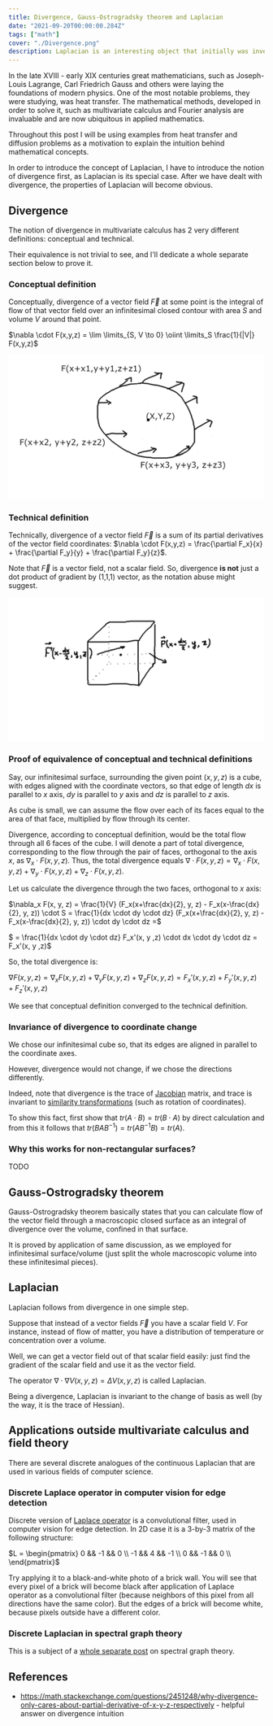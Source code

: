 ```yaml
---
title: Divergence, Gauss-Ostrogradsky theorem and Laplacian
date: "2021-09-20T00:00:00.284Z"
tags: ["math"]
cover: "./Divergence.png"
description: Laplacian is an interesting object that initially was invented in multivariate calculus and field theory, but its generalizations arise in multiple areas of applied mathematics, from computer vision to spectral graph theory and from differential geometry to homologies. In this post I am going to explain the intuition behind Laplacian, which requires the introduction of the notion of divergence first. I'll also touch the famous Gauss-Ostrogradsky theorem. 
---
```


In the late XVIII - early XIX centuries great mathematicians, such as Joseph-Louis Lagrange, Carl Friedrich Gauss and others
were laying the foundations of modern physics. One of the most notable problems, they were studying, was heat transfer.
The mathematical methods, developed in order to solve it, such as multivariate calculus and Fourier analysis are invaluable
and are now ubiquitous in applied mathematics.

Throughout this post I will be using examples from heat transfer and diffusion problems as a motivation to 
explain the intuition behind mathematical concepts.

In order to introduce the concept of Laplacian, I have to introduce the notion of divergence first, as Laplacian is its special case. After we have dealt with divergence, the properties of Laplacian will become obvious.

Divergence
----------

The notion of divergence in multivariate calculus has 2 very different definitions: conceptual and technical.

Their equivalence is not trivial to see, and I'll dedicate a whole separate section below to prove it.

### Conceptual definition

Conceptually, divergence of a vector field $\vec{F}$ at some point is the integral of flow of that vector field over an 
infinitesimal closed contour with area $S$ and volume $V$ around that point. 

$\nabla \cdot F(x,y,z) = \lim \limits_{S, V \to 0} \oiint \limits_S \frac{1}{|V|} F(x,y,z)$

![Contour integral](./contour_integral.png)

### Technical definition

Technically, divergence of a vector field $\vec{F}$ is a sum of its partial derivatives of the vector field coordinates: $\nabla \cdot F(x,y,z) = \frac{\partial F_x}{x} + \frac{\partial F_y}{y} + \frac{\partial F_y}{z}$. 

Note that $\vec{F}$ is a vector field, not a scalar field. So, divergence **is not** just a dot product of gradient 
by (1,1,1) vector, as the notation abuse might suggest.

![Infinitesimal cube](./Infinitesimal_cube.png)

### Proof of equivalence of conceptual and technical definitions

Say, our infinitesimal surface, surrounding the given point $(x,y,z)$ is a cube, with edges aligned with the coordinate 
vectors, so that edge of length $dx$ is parallel to $x$ axis, $dy$ is parallel to $y$ axis and $dz$ is parallel to $z$ axis.

As cube is small, we can assume the flow over each of its faces equal to the area of that face, multiplied by flow through
its center.

Divergence, according to conceptual definition, would be the total flow through all 6 faces of the cube. I will 
denote a part of total divergence, corresponding to the flow through the pair of faces, orthogonal to the axis $x$, as $\nabla_x \cdot F(x,y,z)$. 
Thus, the total divergence equals $\nabla \cdot F(x,y,z) = \nabla_x \cdot F(x,y,z) + \nabla_y \cdot F(x,y,z) + \nabla_z \cdot F(x,y,z)$.

Let us calculate the divergence through the two faces, orthogonal to $x$ axis: 

$\nabla_x F(x, y, z) = \frac{1}{V} (F_x(x+\frac{dx}{2}, y, z) - F_x(x-\frac{dx}{2}, y, z)) \cdot S = \frac{1}{dx \cdot dy \cdot dz} (F_x(x+\frac{dx}{2}, y, z) - F_x(x-\frac{dx}{2}, y, z)) \cdot dy \cdot dz =$

$ = \frac{1}{dx \cdot dy \cdot dz} F_x'(x, y ,z) \cdot dx \cdot dy \cdot dz = F_x'(x, y ,z)$

So, the total divergence is:

$\nabla F(x, y, z) = \nabla_x F(x, y, z) + \nabla_y F(x, y, z) + \nabla_z F(x, y, z) = F_x'(x, y ,z) + F_y'(x, y ,z) + F_z'(x, y ,z)$

We see that conceptual definition converged to the technical definition.

### Invariance of divergence to coordinate change

We chose our infinitesimal cube so, that its edges are aligned in parallel to the coordinate axes.

However, divergence would not change, if we chose the directions differently. 

Indeed, note that divergence is the trace of [Jacobian](https://en.wikipedia.org/wiki/Jacobian_matrix_and_determinant) matrix, and trace is invariant to [similarity transformations](https://en.wikipedia.org/wiki/Similarity_transformation) (such as rotation of coordinates). 

To show this fact, first show that $tr(A \cdot B) = tr(B \cdot A)$ by direct calculation and from this it follows that $tr(B A B^{-1}) = tr(A B^{-1} B) = tr(A)$.

### Why this works for non-rectangular surfaces?

TODO

Gauss-Ostrogradsky theorem
--------------------------

Gauss-Ostrogradsky theorem basically states that you can calculate flow of the vector field through a macroscopic closed
surface as an integral of divergence over the volume, confined in that surface. 

It is proved by application of same discussion, as we employed for infinitesimal surface/volume (just split the whole 
macroscopic volume into these infinitesimal pieces).

Laplacian
---------

Laplacian follows from divergence in one simple step.

Suppose that instead of a vector fields $\vec{F}$ you have a scalar field $V$. For instance, instead of flow of matter,
you have a distribution of temperature or concentration over a volume.

Well, we can get a vector field out of that scalar field easily: just find the gradient of the scalar field and use it
as the vector field.

The operator $\nabla \cdot \nabla V(x,y,z) = \Delta V(x,y,z)$ is called Laplacian.

Being a divergence, Laplacian is invariant to the change of basis as well (by the way, it is the trace of Hessian).


Applications outside multivariate calculus and field theory
-----------------------------------------------------------

There are several discrete analogues of the continuous Laplacian that are used in various fields of computer science.

### Discrete Laplace operator in computer vision for edge detection

Discrete version of [Laplace operator](https://en.wikipedia.org/wiki/Discrete_Laplace_operator) is a convolutional filter, used in computer vision for edge detection. In 2D case it is a 3-by-3 matrix of the following structure:

$L = 
\begin{pmatrix}
0 && -1 && 0 \\
-1 && 4 && -1 \\
0 && -1 && 0 \\
\end{pmatrix}$

Try applying it to a black-and-white photo of a brick wall. You will see that every pixel of a brick will become black after
application of Laplace operator as a convolutional filter (because neighbors of this pixel from all directions have the same color).
But the edges of a brick will become white, because pixels outside have a different color. 

### Discrete Laplacian in spectral graph theory

This is a subject of a [whole separate post](/2021-09-02-1) on spectral graph theory.

References
----------
 - https://math.stackexchange.com/questions/2451248/why-divergence-only-cares-about-partial-derivative-of-x-y-z-respectively - helpful answer on divergence intuition